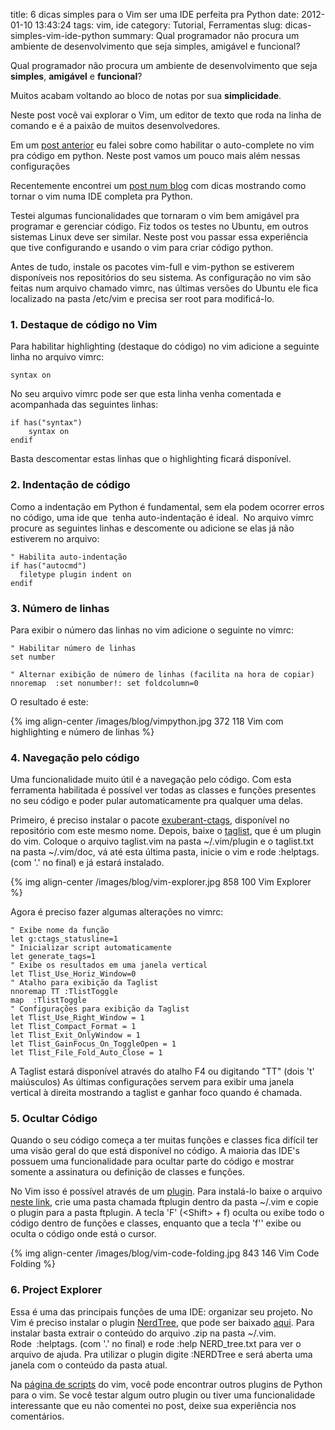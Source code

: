 title: 6 dicas simples para o Vim ser uma IDE perfeita pra Python
date: 2012-01-10 13:43:24
tags: vim, ide
category: Tutorial, Ferramentas
slug: dicas-simples-vim-ide-python
summary: Qual programador não procura um ambiente de desenvolvimento que seja simples, amigável e funcional?

Qual programador não procura um ambiente de desenvolvimento que seja **simples**, **amigável** e **funcional**?

Muitos acabam voltando ao bloco de notas por sua **simplicidade**.

Neste post você vai explorar o Vim, um editor de texto que roda na linha de comando e é a paixão de muitos desenvolvedores.

Em um [post anterior](http://www.pythonize.org/programando-em-python-no-vim/ "Programando em Python no Vim") eu falei sobre como habilitar o auto-complete no vim pra código em python. Neste post vamos um pouco mais além nessas configurações

Recentemente encontrei um [post num blog](http://dancingpenguinsoflight.com/2009/02/python-and-vim-make-your-own-ide/) com dicas mostrando como tornar o vim numa IDE completa pra Python.

Testei algumas funcionalidades que tornaram o vim bem amigável pra programar e gerenciar código. Fiz todos os testes no Ubuntu, em outros sistemas Linux deve ser similar. Neste post vou passar essa experiência que tive configurando e usando o vim para criar código python.

Antes de tudo, instale os pacotes vim-full e vim-python se estiverem disponíveis nos repositórios do seu sistema. As configuração no vim são feitas num arquivo chamado vimrc, nas últimas versões do Ubuntu ele fica localizado na pasta /etc/vim e precisa ser root para modificá-lo.

### 1. Destaque de código no Vim

Para habilitar highlighting (destaque do código) no vim adicione a seguinte linha no arquivo vimrc:

    syntax on

No seu arquivo vimrc pode ser que esta linha venha comentada e acompanhada das seguintes linhas:

    if has("syntax")
        syntax on
    endif


Basta descomentar estas linhas que o highlighting ficará disponível.

### 2. Indentação de código

Como a indentação em Python é fundamental, sem ela podem ocorrer erros no código, uma ide que  tenha auto-indentação é ideal.  No arquivo vimrc procure as seguintes linhas e descomente ou adicione se elas já não estiverem no arquivo:

    " Habilita auto-indentação
    if has("autocmd")
      filetype plugin indent on
    endif


### 3. Número de linhas

Para exibir o número das linhas no vim adicione o seguinte no vimrc:

    " Habilitar número de linhas
    set number

    " Alternar exibição de número de linhas (facilita na hora de copiar)
    nnoremap  :set nonumber!: set foldcolumn=0

O resultado é este:

{% img align-center /images/blog/vimpython.jpg 372 118 Vim com highlighting e número de linhas %}

### 4. Navegação pelo código

Uma funcionalidade muito útil é a navegação pelo código. Com esta ferramenta habilitada é possível ver todas as classes e funções presentes no seu código e poder pular automaticamente pra qualquer uma delas.

Primeiro, é preciso instalar o pacote [exuberant-ctags](http://ctags.sourceforge.net/), disponível no repositório com este mesmo nome. Depois, baixe o [taglist](http://www.vim.org/scripts/script.php?script_id=273), que é um plugin do vim. Coloque o arquivo taglist.vim na pasta \~/.vim/plugin e o taglist.txt na pasta \~/.vim/doc, vá até esta última pasta, inicie o vim e rode :helptags. (com '.' no final) e já estará instalado.

{% img align-center /images/blog/vim-explorer.jpg 858 100 Vim Explorer %}

Agora é preciso fazer algumas alterações no vimrc:

    " Exibe nome da função
    let g:ctags_statusline=1
    " Inicializar script automaticamente
    let generate_tags=1
    " Exibe os resultados em uma janela vertical
    let Tlist_Use_Horiz_Window=0
    " Atalho para exibição da Taglist
    nnoremap TT :TlistToggle
    map  :TlistToggle
    " Configurações para exibição da Taglist
    let Tlist_Use_Right_Window = 1
    let Tlist_Compact_Format = 1
    let Tlist_Exit_OnlyWindow = 1
    let Tlist_GainFocus_On_ToggleOpen = 1
    let Tlist_File_Fold_Auto_Close = 1


A Taglist estará disponível através do atalho F4 ou digitando "TT" (dois 't' maiúsculos) As últimas configurações servem para exibir uma janela vertical à direita mostrando a taglist e ganhar foco quando é chamada.

### 5. Ocultar Código

Quando o seu código começa a ter muitas funções e classes fica difícil ter uma visão geral do que está disponível no código. A maioria das IDE's possuem uma funcionalidade para ocultar parte do código e mostrar somente a assinatura ou definição de classes e funções.

No Vim isso é possível através de um [plugin](http://www.vim.org/scripts/script.php?script_id=1494). Para instalá-lo baixe o arquivo [neste link](http://www.vim.org/scripts/script.php?script_id=1494), crie uma pasta chamada ftplugin dentro da pasta \~/.vim e copie o plugin para a pasta ftplugin. A tecla 'F' (&lt;Shift&gt; + f) oculta ou exibe todo o código dentro de funções e classes, enquanto que a tecla 'f'' exibe ou oculta o código onde está o cursor.

{% img align-center /images/blog/vim-code-folding.jpg 843 146 Vim Code Folding %}

### 6. Project Explorer

Essa é uma das principais funções de uma IDE: organizar seu projeto. No Vim é preciso instalar o plugin [NerdTree](http://www.vim.org/scripts/script.php?script_id=1658), que pode ser baixado [aqui](http://www.vim.org/scripts/script.php?script_id=1658). Para instalar basta extrair o conteúdo do arquivo .zip na pasta \~/.vim. Rode  :helptags. (com '.' no final) e rode :help NERD\_tree.txt para ver o arquivo de ajuda. Pra utilizar o plugin digite :NERDTree e será aberta uma janela com o conteúdo da pasta atual.

Na [página de scripts](http://www.vim.org/scripts/index.php) do vim, você pode encontrar outros plugins de Python para o vim. Se você testar algum outro plugin ou tiver uma funcionalidade interessante que eu não comentei no post, deixe sua experiência nos comentários.
